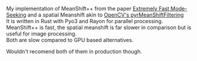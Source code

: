 My implementation of MeanShift++ from the paper [Extremely Fast Mode-Seeking](https://arxiv.org/abs/2104.00303) and a spatial Meanshift akin to [OpenCV's pyrMeanShiftFiltering](https://docs.opencv.org/4.x/d4/d86/group__imgproc__filter.html#ga9fabdce9543bd602445f5db3827e4cc0)  
It is written in Rust with Pyo3 and Rayon for parallel processing. MeanShift++ is fast, the spatial meanshift is far slower in comparison but is useful for image processing.  
Both are slow compared to GPU based alternatives.  


Wouldn't recomend both of them in production though.  

